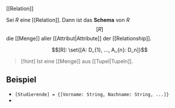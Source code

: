 [[Relation]]

Sei $R$ eine [[Relation]]. Dann ist das **Schema** von $R$ 
$$[R]$$
die [[Menge]] aller [[Attribut|Attribute]] der [[Relationship]].

$$[R]: \set{[A: D_{1}, ..., A_{n}: D_n]}$$
> [!hint] Ist eine [[Menge]] aus [[Tupel|Tupeln]].

## Beispiel
- `[Studierende] = {[Vorname: String, Nachname: String, ...]}`
- 